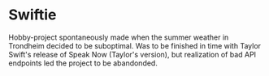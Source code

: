 # Swiftie

Hobby-project spontaneously made when the summer weather in Trondheim decided to be suboptimal.
Was to be finished in time with Taylor Swift's release of Speak Now (Taylor's version), but realization of bad API endpoints led the project to be abandonded.  
